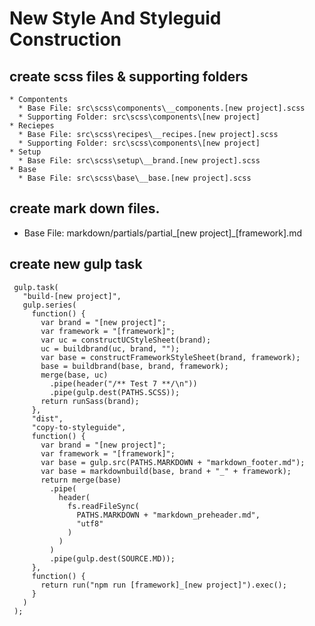 # New Style And Styleguid Construction
## create scss files & supporting folders
    * Compontents
      * Base File: src\scss\components\__components.[new project].scss
      * Supporting Folder: src\scss\components\[new project]  
    * Reciepes 
      * Base File: src\scss\recipes\__recipes.[new project].scss
      * Supporting Folder: src\scss\components\[new project]  
    * Setup
      * Base File: src\scss\setup\__brand.[new project].scss
    * Base
      * Base File: src\scss\base\__base.[new project].scss


## create mark down files. 
  *  Base File:  markdown/partials/partial_[new project]_[framework].md

## create new gulp task
     gulp.task(
       "build-[new project]",
       gulp.series(
         function() {
           var brand = "[new project]";
           var framework = "[framework]";
           var uc = constructUCStyleSheet(brand);
           uc = buildbrand(uc, brand, "");
           var base = constructFrameworkStyleSheet(brand, framework);
           base = buildbrand(base, brand, framework);
           merge(base, uc)
             .pipe(header("/** Test 7 **/\n"))
             .pipe(gulp.dest(PATHS.SCSS));
           return runSass(brand);
         },
         "dist",
         "copy-to-styleguide",
         function() {
           var brand = "[new project]";
           var framework = "[framework]";
           var base = gulp.src(PATHS.MARKDOWN + "markdown_footer.md");
           var base = markdownbuild(base, brand + "_" + framework);
           return merge(base)
             .pipe(
               header(
                 fs.readFileSync(
                   PATHS.MARKDOWN + "markdown_preheader.md",
                   "utf8"
                 )
               )
             )
             .pipe(gulp.dest(SOURCE.MD));
         },
         function() {
           return run("npm run [framework]_[new project]").exec();
         }
       )
     );